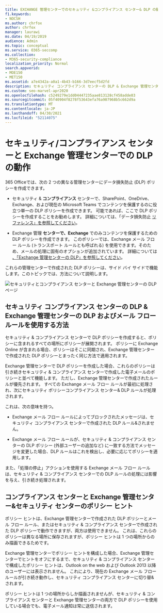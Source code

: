 ```yaml
---
title: EXCHANGE 管理センターでのセキュリティ &コンプライアンス センター& DLP の動作
f1.keywords:
- NOCSH
ms.author: chrfox
author: chrfox
manager: laurawi
ms.date: 04/19/2019
audience: Admin
ms.topic: conceptual
ms.service: O365-seccomp
ms.collection:
- M365-security-compliance
localization_priority: Normal
search.appverid:
- MOE150
- MET150
ms.assetid: a7e4342a-a0a1-4b43-b166-3d7eecf5d2fd
description: セキュリティ コンプライアンス センターの DLP & Exchange 管理センターの DLP およびメール フロー ルール (トランスポート ルール) を使用する方法について説明します。
ms.custom: seo-marvel-apr2020
ms.openlocfilehash: c5249279e1dd04447235aae813128cf458adde03
ms.sourcegitcommit: 05f40904f8278f53643efa76a907968b5c662d9a
ms.translationtype: MT
ms.contentlocale: ja-JP
ms.lasthandoff: 04/30/2021
ms.locfileid: "52114075"
---
```

# <a name="how-dlp-works-between-the-security--compliance-center-and-exchange-admin-center"></a>セキュリティ/コンプライアンス センターと Exchange 管理センターでの DLP の動作

365 Officeでは、次の 2 つの異なる管理センターにデータ損失防止 (DLP) ポリシーを作成できます。
  
- セキュリティ & **コンプライアンス** センターで、SharePoint、OneDrive、Exchange、および現在の Microsoft Teams でコンテンツを保護するのに役立つ単一の DLP ポリシーを作成できます。 可能であれば、ここで DLP ポリシーを作成することをお勧めします。 詳細については、「データ損失防止 [リファレンス」を参照してください](data-loss-prevention-policies.md)。
    
- Exchange 管理 **センターで、Exchange** でのみコンテンツを保護するための DLP ポリシーを作成できます。 このポリシーでは、Exchange メール フロー ルール (トランスポート ルールとも呼ばれる) を使用できます。そのため、メールの処理に固有のオプションが追加されています。 詳細については [、「Exchange 管理センターの DLP」を参照してください](/exchange/security-and-compliance/data-loss-prevention/data-loss-prevention)。
    
これらの管理センターで作成された DLP ポリシーは、サイド バイ サイドで機能します。このトピックでは、方法について説明します。
  
![セキュリティとコンプライアンス センターと Exchange 管理センターの DLP ページ](../media/d3eaa7e7-3b16-457b-bd9c-26707f7b584f.png)
  
## <a name="how-dlp-in-the-security--compliance-center-works-with-dlp-and-mail-flow-rules-in-the-exchange-admin-center"></a>セキュリティ コンプライアンス センターの DLP & Exchange 管理センターの DLP およびメール フロー ルールを使用する方法

セキュリティ & コンプライアンス センターで DLP ポリシーを作成すると、ポリシーに含まれるすべての場所にポリシーが展開されます。 ポリシーに Exchange Online が含まれる場合、ポリシーはそこに同期され、Exchange 管理センターで作成された DLP ポリシーとまったく同じ方法で適用されます。 
  
Exchange 管理センターで DLP ポリシーを作成した場合、これらのポリシーは引き続きセキュリティ & コンプライアンス センターで作成した電子メールのポリシーと並べて機能します。 ただし、Exchange 管理センターで作成されたルールが優先されます。 すべての Exchange メール フロー ルールが最初に処理され、次にセキュリティ ポリシーコンプライアンス センター& DLP ルールが処理されます。
  
これは、次の意味を持つ。
  
- Exchange メール フロー ルールによってブロックされたメッセージは、セキュリティ コンプライアンス センターで作成された DLP ルール&されません。
    
- Exchange メール フロー ルールが、セキュリティ & コンプライアンス センターの DLP ポリシー (外部ユーザーの追加など) に一致する方法でメッセージを変更した場合、DLP ルールはこれを検出し、必要に応じてポリシーを適用します。
    
また、「処理の停止」アクションを使用する Exchange メール フロー ルールは、セキュリティ & コンプライアンス センターでの DLP ルールの処理には影響を与え、引き続き処理されます。
  
## <a name="policy-tips-in-the-security--compliance-center-vs-the-exchange-admin-center"></a>コンプライアンス センターと Exchange 管理センター&セキュリティ センターのポリシー ヒント

ポリシー ヒントは、Exchange 管理センターで作成された DLP ポリシーとメール フロー ルール、またはセキュリティ & コンプライアンス センターで作成された DLP ポリシーで動作できますが、両方は使用できません。 これは、これらのポリシーは異なる場所に保存されますが、ポリシー ヒントは 1 つの場所からのみ描画できるためです。
  
Exchange 管理センターでポリシー ヒントを構成した場合、Exchange 管理センターでヒントをオフにするまで、セキュリティ & コンプライアンス センターで構成したポリシー ヒントは、Outlook on the web および Outlook 2013 以降のユーザーには表示されません。 これにより、現在の Exchange メール フロー ルールが引き続き動作し、セキュリティ コンプライアンス センターに切り替&されます。
  
ポリシー ヒントは 1 つの場所からしか描画されませんが、セキュリティ & コンプライアンス センターと Exchange 管理センターの両方で DLP ポリシーを使用している場合でも、電子メール通知は常に送信されます。
